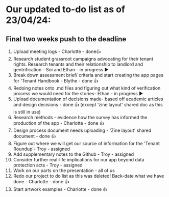 # Our updated to-do list as of 23/04/24:
## Final two weeks push to the deadline
1. Upload meeting logs - Charlotte - done👍
2. Research student grassroot campaigns advocating for their tenant rights. Research tenants and their relationship to landlord and gentrification - Soi and Ethan - in progress ▶️
3. Break down assessment brief/ criteria and start creating the app pages for 'Tenant Handbook - Blythe - done 👍
4. Redoing notes onto .md files and figuring out what kind of verification process we would need for the stories- Ethan - in progress ▶️
5. Upload documentation of decisions made- based off academic articles and design decisions - done 👍 (except 'zine layout' shared doc as this is still in use)
6. Research methods - evidence how the survey has informed the production of the app - Charlotte - done 👍
7. Design process document needs uploading - 'Zine layout' shared document - done 👍
8. Figure out where we will get our source of information for the 'Tenant Roundup'- Troy - assigned
9. Add supplementary notes to the Github - Troy - assigned
10. Consider further real-life implications for our app beyond data protection acts - Troy - assigned
11. Work on our parts on the presentation - all of us
12. Redo our project to do list as this was deleted! Back-date what we have done - Charlotte - done 👍
13. Start artwork examples - Charlotte - done 👍
